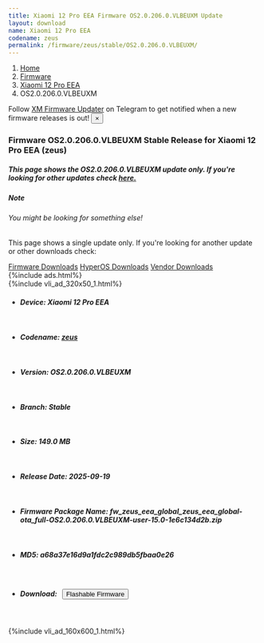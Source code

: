 ```yaml
---
title: Xiaomi 12 Pro EEA Firmware OS2.0.206.0.VLBEUXM Update
layout: download
name: Xiaomi 12 Pro EEA
codename: zeus
permalink: /firmware/zeus/stable/OS2.0.206.0.VLBEUXM/
---
```

<nav aria-label="breadcrumb">
    <ol class="breadcrumb">
        <li class="breadcrumb-item"><a href="/">Home</a></li>
        <li class="breadcrumb-item"><a href="/firmware/">Firmware</a></li>
        <li class="breadcrumb-item"><a href="/firmware/zeus/">Xiaomi 12 Pro EEA</a></li>
        <li class="breadcrumb-item active" aria-current="page">OS2.0.206.0.VLBEUXM</li>
    </ol>
</nav>
<div class="alert alert-primary alert-dismissible fade show" role="alert">
    Follow <a href="https://t.me/XiaomiFirmwareUpdater" class="alert-link">XM Firmware Updater</a> on Telegram to get
    notified when a new firmware releases is out!
    <button type="button" class="close" data-dismiss="alert" aria-label="Close">
        <span aria-hidden="true">&times;</span>
    </button>
</div>
<div class="col-12 mx-auto">
    <h3 class="title bg-light p-2 rounded">Firmware OS2.0.206.0.VLBEUXM Stable Release for Xiaomi 12 Pro EEA (zeus)</h3>
    <h5>This page shows the OS2.0.206.0.VLBEUXM update only. If you're looking for other updates check
        <a href="/firmware/zeus/">here.</a></h5>
    <div class="card">
        <div class="card-body">
            <h5 class="card-title">Note</h5>
            <h6 class="card-subtitle mb-2 text-muted">You might be looking for something else!</h6>
            <p class="card-text">This page shows a single update only.
                If you're looking for another update or other downloads check:</p>
            <a href="/firmware/" class="card-link">Firmware Downloads</a>
            <a href="/hyperos/" class="card-link">HyperOS Downloads</a>
            <a href="/vendor/" class="card-link">Vendor Downloads</a>
        </div>
    </div>
    {%include ads.html%}
    <div class="row justify-content-center">
        <div class="col-10" id="downloads">
                    <div class="card card-body">
            {%include vli_ad_320x50_1.html%}
            <ul class="list-unstyled">
                <li style="padding-bottom: 10px;">
                    <h5><b>Device: </b>Xiaomi 12 Pro EEA</h5>
                </li>
                <li style="padding-bottom: 10px;">
                    <h5><b>Codename: </b> <a href="/firmware/zeus/" target="_blank">zeus</a> </h5>
                </li>
                <li style="padding-bottom: 10px;">
                    <h5><b>Version: </b>OS2.0.206.0.VLBEUXM</h5>
                </li>
                <li style="padding-bottom: 10px;">
                    <h5><b>Branch: </b>Stable</h5>
                </li>
                <li style="padding-bottom: 10px;">
                    <h5><b>Size: </b>149.0 MB</h5>
                </li>
                <li style="padding-bottom: 10px;">
                    <h5><b>Release Date: </b>2025-09-19</h5>
                </li>
                <li style="padding-bottom: 10px;">
                    <h5><b>Firmware Package Name: </b><span id="filename" class="text-dark">fw_zeus_eea_global_zeus_eea_global-ota_full-OS2.0.206.0.VLBEUXM-user-15.0-1e6c134d2b.zip</span></h5>
                </li>
                <li style="padding-bottom: 10px;">
                    <h5><b>MD5: </b><span id="md5" class="text-muted">a68a37e16d9a1fdc2c989db5fbaa0e26</span></h5>
                </li>
                <li style="padding-bottom: 10px;">
                    <h5><b>Download: </b><button type="button" id="download" class="btn btn-primary"
                    style="margin: 7px;" onclick="redirect('fw_zeus_eea_global_zeus_eea_global-ota_full-OS2.0.206.0.VLBEUXM-user-15.0-1e6c134d2b.zip'); return false;"><i class="fa fa-download"></i> Flashable Firmware</button></h5>
                </li>
            </ul>
        </div>
        </div>
        {%include vli_ad_160x600_1.html%}
    </div>
</div>
